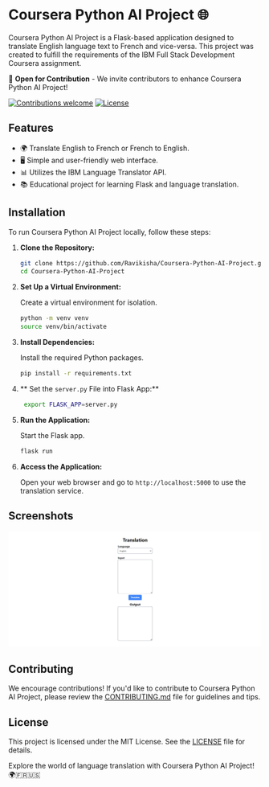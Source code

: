# Coursera Python AI Project 🌐

Coursera Python AI Project is a Flask-based application designed to translate English language text to French and vice-versa. This project was created to fulfill the requirements of the IBM Full Stack Development Coursera assignment.

🚀 **Open for Contribution** - We invite contributors to enhance Coursera Python AI Project!

[![Contributions welcome](https://img.shields.io/badge/Contributions-Welcome-brightgreen.svg)](CONTRIBUTING.md)
[![License](https://img.shields.io/badge/License-MIT-blue.svg)](LICENSE)

## Features

- 🌍 Translate English to French or French to English.
- 🖥️ Simple and user-friendly web interface.
- 📊 Utilizes the IBM Language Translator API.
- 📚 Educational project for learning Flask and language translation.

## Installation

To run Coursera Python AI Project locally, follow these steps:

1. **Clone the Repository:**

   ```bash
   git clone https://github.com/Ravikisha/Coursera-Python-AI-Project.git
   cd Coursera-Python-AI-Project
   ```

2. **Set Up a Virtual Environment:**

   Create a virtual environment for isolation.

   ```bash
   python -m venv venv
   source venv/bin/activate
   ```

3. **Install Dependencies:**

   Install the required Python packages.

   ```bash
   pip install -r requirements.txt
   ```

4. ** Set the `server.py` File into Flask App:**
   ```bash
    export FLASK_APP=server.py
   ```

5. **Run the Application:**

   Start the Flask app.

   ```bash
   flask run
   ```

6. **Access the Application:**

   Open your web browser and go to `http://localhost:5000` to use the translation service.

## Screenshots
![Screenshot 1](./docs/docs1.png)

## Contributing

We encourage contributions! If you'd like to contribute to Coursera Python AI Project, please review the [CONTRIBUTING.md](CONTRIBUTING.md) file for guidelines and tips.

## License

This project is licensed under the MIT License. See the [LICENSE](LICENSE) file for details.

Explore the world of language translation with Coursera Python AI Project! 🌍🇫🇷🇺🇸
